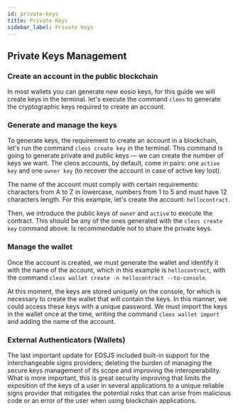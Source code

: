 ```yaml
---
id: private-keys
title: Private Keys
sidebar_label: Private Keys
---
```


## Private Keys Management

### Create an account in the public blockchain

In most wallets you can generate new eosio keys, for this guide we will create keys in the terminal. let's execute the command `cleos` to generate the cryptographic keys required to create an account.

### Generate and manage the keys

To generate keys, the requirement to create an account in a blockchain, let's run the command `cleos create key` in the terminal. This command is going to generate private and public keys — we can create the number of keys we want. The cleos accounts, by default, come in pairs: one `active key` and one `owner key` (to recover the account in case of active key lost).

The name of the account must comply with certain requirements: characters from A to Z in lowercase, numbers from 1 to 5 and must have 12 characters length. For this example, let's create the account: `hellocontract`.

Then, we introduce the public keys of `owner` and `active` to execute the contract. This should be any of the ones generated with the `cleos create key` command above. Is recommendable not to share the private keys.

### Manage the wallet

Once the account is created, we must generate the wallet and identify it with the name of the account, which in this example is `hellocontract`, with the command `cleos wallet create -n hellocontract --to-console`.

At this moment, the keys are stored uniquely on the console, for which is necessary to create the wallet that will contain the keys. In this manner, we could access these keys with a unique password. We must import the keys in the wallet once at the time, writing the command `cleos wallet import` and adding the name of the account.

### External Authenticators (Wallets)

The last important update for EOSJS included built-in support for the interchangeable signs providers; deleting the burden of managing the secure keys management of its scope and improving the interoperability. What is more important, this is great security improving that limits the exposition of the keys of a user in several applications to a unique reliable signs provider that mitigates the potential risks that can arise from malicious code or an error of the user when using blockchain applications.